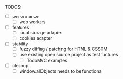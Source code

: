 TODOS:

- [ ] performance
  - [ ] web workers
- [ ] features
  - [ ] local storage adapter
  - [ ] cookies adapter

- [ ] stability
  - [ ] fuzzy diffing / patching for HTML & CSSOM
  - [ ] use existing open source project as test fuctures
    - [ ] TodoMVC examples
- [ ] cleanup
  - [ ] window.allObjects needs to be functional